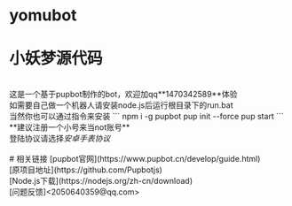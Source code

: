 # yomubot
# 小妖梦源代码<br>
<br>
这是一个基于pupbot制作的bot，欢迎加qq**1470342589**体验<br>
如需要自己做一个机器人请安装node.js后运行根目录下的run.bat<br>
当然你也可以通过指令来安装
```
  npm i -g pupbot
  pup init --force
  pup start
```
**建议注册一个小号来当not账号**<br>
登陆协议请选择<em>安卓手表协议</em><br>
<br>
# 相关链接
[pupbot官网](https://www.pupbot.cn/develop/guide.html)<br>
[原项目地址](https://github.com/Pupbotjs)<br>
[Node.js下载](https://nodejs.org/zh-cn/download)<br>
[问题反馈]<2050640359@qq.com>
